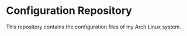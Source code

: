 Configuration Repository
========================

This repository contains the configuration files of my Arch Linux system.
